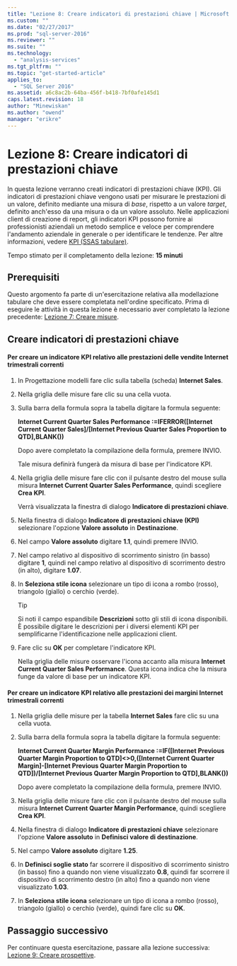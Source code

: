 ```yaml
---
title: "Lezione 8: Creare indicatori di prestazioni chiave | Microsoft Docs"
ms.custom: ""
ms.date: "02/27/2017"
ms.prod: "sql-server-2016"
ms.reviewer: ""
ms.suite: ""
ms.technology: 
  - "analysis-services"
ms.tgt_pltfrm: ""
ms.topic: "get-started-article"
applies_to: 
  - "SQL Server 2016"
ms.assetid: a6c8ac2b-64ba-456f-b418-7bf0afe145d1
caps.latest.revision: 18
author: "Minewiskan"
ms.author: "owend"
manager: "erikre"
---
```

# Lezione 8: Creare indicatori di prestazioni chiave
In questa lezione verranno creati indicatori di prestazioni chiave (KPI). Gli indicatori di prestazioni chiave vengono usati per misurare le prestazioni di un valore, definito mediante una misura di *base*, rispetto a un valore *target*, definito anch'esso da una misura o da un valore assoluto. Nelle applicazioni client di creazione di report, gli indicatori KPI possono fornire ai professionisti aziendali un metodo semplice e veloce per comprendere l'andamento aziendale in generale o per identificare le tendenze. Per altre informazioni, vedere [KPI &#40;SSAS tabulare&#41;](../analysis-services/tabular-models/kpis-ssas-tabular.md).  
  
Tempo stimato per il completamento della lezione: **15 minuti**  
  
## Prerequisiti  
Questo argomento fa parte di un'esercitazione relativa alla modellazione tabulare che deve essere completata nell'ordine specificato. Prima di eseguire le attività in questa lezione è necessario aver completato la lezione precedente: [Lezione 7: Creare misure](../analysis-services/lesson-7-create-measures.md).  
  
## Creare indicatori di prestazioni chiave  
  
#### Per creare un indicatore KPI relativo alle prestazioni delle vendite Internet trimestrali correnti  
  
1.  In Progettazione modelli fare clic sulla tabella (scheda) **Internet Sales**.  
  
2.  Nella griglia delle misure fare clic su una cella vuota.  
  
3.  Sulla barra della formula sopra la tabella digitare la formula seguente:  
  
    **Internet Current Quarter Sales Performance :=IFERROR([Internet Current Quarter Sales]/[Internet Previous Quarter Sales Proportion to QTD],BLANK())**  
  
    Dopo avere completato la compilazione della formula, premere INVIO.  
  
    Tale misura definirà fungerà da misura di base per l'indicatore KPI.  
  
4.  Nella griglia delle misure fare clic con il pulsante destro del mouse sulla misura **Internet Current Quarter Sales Performance**, quindi scegliere **Crea KPI**.  
  
    Verrà visualizzata la finestra di dialogo **Indicatore di prestazioni chiave**.  
  
5.  Nella finestra di dialogo **Indicatore di prestazioni chiave (KPI)** selezionare l'opzione **Valore assoluto** in **Destinazione**.  
  
6.  Nel campo **Valore assoluto** digitare **1.1**, quindi premere INVIO.  
  
7.  Nel campo relativo al dispositivo di scorrimento sinistro (in basso) digitare **1**, quindi nel campo relativo al dispositivo di scorrimento destro (in alto), digitare **1.07**.  
  
8.  In **Seleziona stile icona** selezionare un tipo di icona a rombo (rosso), triangolo (giallo) o cerchio (verde).  
  
    > [!TIP]  
    > Si noti il campo espandibile **Descrizioni** sotto gli stili di icona disponibili. È possibile digitare le descrizioni per i diversi elementi KPI per semplificarne l'identificazione nelle applicazioni client.  
  
9. Fare clic su **OK** per completare l'indicatore KPI.  
  
    Nella griglia delle misure osservare l'icona accanto alla misura **Internet Current Quarter Sales Performance**. Questa icona indica che la misura funge da valore di base per un indicatore KPI.  
  
#### Per creare un indicatore KPI relativo alle prestazioni dei margini Internet trimestrali correnti  
  
1.  Nella griglia delle misure per la tabella **Internet Sales** fare clic su una cella vuota.  
  
2.  Sulla barra della formula sopra la tabella digitare la formula seguente:  
  
    **Internet Current Quarter Margin Performance :=IF([Internet Previous Quarter Margin Proportion to QTD]<>0,([Internet Current Quarter Margin]-[Internet Previous Quarter Margin Proportion to QTD])/[Internet Previous Quarter Margin Proportion to QTD],BLANK())**  
  
    Dopo avere completato la compilazione della formula, premere INVIO.  
  
3.  Nella griglia delle misure fare clic con il pulsante destro del mouse sulla misura **Internet Current Quarter Margin Performance**, quindi scegliere **Crea KPI**.  
  
4.  Nella finestra di dialogo **Indicatore di prestazioni chiave** selezionare l'opzione **Valore assoluto** in **Definisci valore di destinazione**.  
  
5.  Nel campo **Valore assoluto** digitare **1.25**.  
  
6.  In **Definisci soglie stato** far scorrere il dispositivo di scorrimento sinistro (in basso) fino a quando non viene visualizzato **0.8**, quindi far scorrere il dispositivo di scorrimento destro (in alto) fino a quando non viene visualizzato **1.03**.  
  
7.  In **Seleziona stile icona** selezionare un tipo di icona a rombo (rosso), triangolo (giallo) o cerchio (verde), quindi fare clic su **OK**.  
  
## Passaggio successivo  
Per continuare questa esercitazione, passare alla lezione successiva: [Lezione 9: Creare prospettive](../Topic/Lesson%209:%20Create%20Perspectives.md).  
  
  
  
